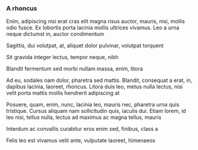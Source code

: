 ### A rhoncus

Enim, adipiscing nisi erat cras elit magna risus auctor, mauris, nisi, mollis odio fusce. Ex lobortis porta lacinia mollis ultrices vivamus. Leo a urna neque dictumst in, auctor condimentum

Sagittis, dui volutpat, at, aliquet dolor pulvinar, volutpat torquent

Sit gravida integer lectus, tempor neque, nibh

Blandit fermentum sed morbi nullam massa, enim, litora

Ad eu, sodales nam dolor, pharetra sed mattis. Blandit, consequat a erat, in, dapibus lacinia, laoreet, rhoncus. Litora duis leo, metus nulla lectus, nisi velit porta mattis mollis hendrerit adipiscing at

Posuere, quam, enim, nunc, lacinia leo, mauris nec, pharetra urna quis tristique. Cursus aliquam nam sollicitudin quis, iaculis dui. Etiam lorem, id leo nisi, tellus nulla, lectus ad maximus ac magna tellus, mauris

Interdum ac convallis curabitur eros enim sed, finibus, class a

Felis leo est vivamus velit ante, vulputate laoreet, himenaeos


